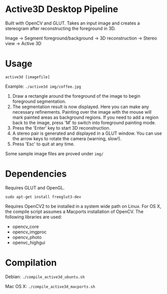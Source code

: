 Active3D Desktop Pipeline
===

Built with OpenCV and GLUT. Takes an input image and creates a stereogram after reconstructing the foreground in 3D.

Image -> Segment foreground/background -> 3D reconstruction -> Stereo view -> Active 3D

Usage
===

```
active3d [imagefile]
```

Example: `./active3d img/coffee.jpg`

1. Draw a rectangle around the foreground of the image to begin foreground segmentation.
2. The segmentation result is now displayed. Here you can make any necessary refinements. Painting over the image with the mouse will mark painted areas as background regions. If you need to add a region back to the image, press 'M' to switch into foreground painting mode.
3. Press the 'Enter' key to start 3D reconstruction.
4. A stereo pair is generated and displayed in a GLUT window. You can use the arrow keys to rotate the camera (warning, slow!).
5. Press 'Esc' to quit at any time.

Some sample image files are proved under `img/`

Dependencies
===

Requires GLUT and OpenGL.

```
sudo apt-get install freeglut3-dev
```

Requires OpenCV2 to be installed in a system wide path on Linux. For OS X, the compile script assumes a Macports installation of OpenCV. The following libraries are used:

- opencv_core
- opencv_imgproc
- opencv_photo
- openvc_highgui

Compilation
===
Debian: `./compile_active3d_ubuntu.sh`

Mac OS X: `./compile_active3d_macports.sh`
